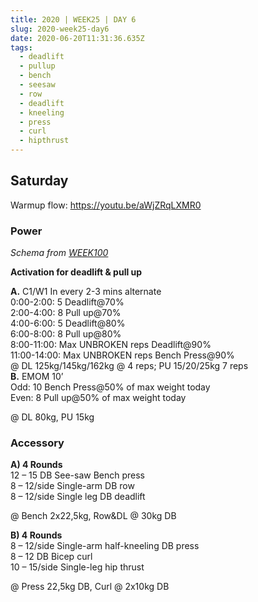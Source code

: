 ```yaml
---
title: 2020 | WEEK25 | DAY 6
slug: 2020-week25-day6
date: 2020-06-20T11:31:36.635Z
tags:
  - deadlift
  - pullup
  - bench
  - seesaw
  - row
  - deadlift
  - kneeling
  - press
  - curl
  - hipthrust
---
```

## Saturday

Warmup flow: <https://youtu.be/aWjZRqLXMR0>

### Power

*Schema from [WEEK100](/WEEK100)*

**Activation for deadlift & pull up**

**A.** C1/W1 In every 2-3 mins alternate\
0:00-2:00: 5 Deadlift@70%\
2:00-4:00: 8 Pull up@70%\
4:00-6:00: 5 Deadlift@80%\
6:00-8:00: 8 Pull up@80%\
8:00-11:00: Max UNBROKEN reps Deadlift@90%\
11:00-14:00: Max UNBROKEN reps Bench Press@90%\
@ DL 125kg/145kg/162kg @ 4 reps; PU 15/20/25kg 7 reps\
**B.** EMOM 10’\
Odd: 10 Bench Press@50% of max weight today\
Even: 8 Pull up@50% of max weight today

@ DL 80kg, PU 15kg

### Accessory

**A) 4 Rounds**\
12 – 15 DB See-saw Bench press\
8 – 12/side Single-arm DB row\
8 – 12/side Single leg DB deadlift

@ Bench 2x22,5kg, Row&DL @ 30kg DB

**B) 4 Rounds**\
8 – 12/side Single-arm half-kneeling DB press\
8 – 12 DB Bicep curl\
10 – 15/side Single-leg hip thrust

@ Press 22,5kg DB, Curl @ 2x10kg DB